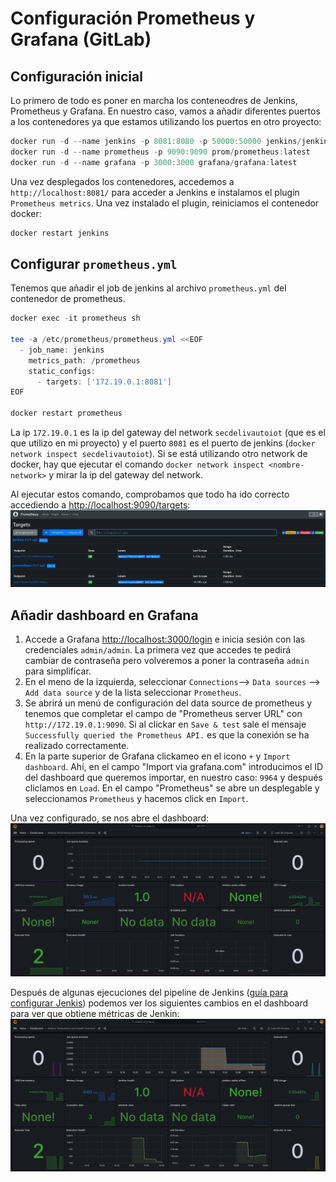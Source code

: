 # Configuración Prometheus y Grafana (GitLab)
## Configuración inicial
Lo primero de todo es poner en marcha los conteneodres de Jenkins, Prometheus y Grafana. En nuestro caso, vamos a añadir diferentes puertos a los contenedores ya que estamos utilizando los puertos en otro proyecto:
```powershell
docker run -d --name jenkins -p 8081:8080 -p 50000:50000 jenkins/jenkins:latest
docker run -d --name prometheus -p 9090:9090 prom/prometheus:latest
docker run -d --name grafana -p 3000:3000 grafana/grafana:latest
```

Una vez desplegados los contenedores, accedemos a `http://localhost:8081/` para acceder a Jenkins e instalamos el plugin `Prometheus metrics`. Una vez instalado el plugin, reiniciamos el contenedor docker:
```powershell
docker restart jenkins
```

## Configurar `prometheus.yml`
Tenemos que añadir el job de jenkins al archivo `prometheus.yml` del contenedor de prometheus.
```powershell
docker exec -it prometheus sh

tee -a /etc/prometheus/prometheus.yml <<EOF
  - job_name: jenkins
    metrics_path: /prometheus
    static_configs:
      - targets: ['172.19.0.1:8081']
EOF

docker restart prometheus
```
La ip `172.19.0.1` es la ip del gateway del network `secdelivautoiot` (que es el que utilizo en mi proyecto) y el puerto `8081` es el puerto de jenkins (`docker network inspect secdelivautoiot`). Si se está utilizando otro network de docker, hay que ejecutar el comando `docker network inspect <nombre-network>` y mirar la ip del gateway del network.

Al ejecutar estos comando, comprobamos que todo ha ido correcto accediendo a [http://localhost:9090/targets](http://localhost:9090/targets):
<img src="https://github.com/sfl0r3nz05/SecDelivAutoIoT/blob/master/docs/images/Jenkins-Prometheus-targets.PNG" alt="http://localhost:9090/targets">

## Añadir dashboard en Grafana
1. Accede a Grafana [http://localhost:3000/login](http://localhost:3000/login) e inicia sesión con las credenciales `admin/admin`. La primera vez que accedes te pedirá cambiar de contraseña pero volveremos a poner la contraseña `admin` para simplificar.
2. En el meno de la izquierda, seleccionar `Connections`--> `Data sources` --> `Add data source` y de la lista seleccionar `Prometheus`. 
3. Se abrirá un menú de configuración del data source de prometheus y tenemos que completar el campo de "Prometheus server URL" con `http://172.19.0.1:9090`. Si al clickar en `Save & test` sale el mensaje `Successfully queried the Prometheus API.` es que la conexión se ha realizado correctamente.
4. En la parte superior de Grafana clickameo en el icono `+` y `Import dashboard`. Ahí, en el campo "Import via grafana.com" introducimos el ID del dashboard que queremos importar, en nuestro caso: `9964` y después cliclamos en `Load`. En el campo "Prometheus" se abre un desplegable y seleccionamos `Prometheus` y hacemos click en `Import`.

Una vez configurado, se nos abre el dashboard:
<img src="https://github.com/sfl0r3nz05/SecDelivAutoIoT/blob/master/docs/images/Jenkins-Dashboard-1.PNG" alt="Primer dashboard de Jenkins">

Después de algunas ejecuciones del pipeline de Jenkins ([guía para configurar Jenkis](https://github.com/sfl0r3nz05/SecDelivAutoIoT/blob/master/docs/guias/Jenkins.md)) podemos ver los siguientes cambios en el dashboard para ver que obtiene métricas de Jenkin:
<img src="https://github.com/sfl0r3nz05/SecDelivAutoIoT/blob/master/docs/images/Jenkins-Dashboard-2.PNG" alt="Segundo dashboard de Jenkins">
